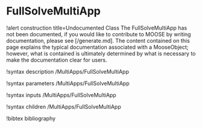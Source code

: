 <!-- MOOSE Documentation Stub: Remove this when content is added. -->

# FullSolveMultiApp

!alert construction title=Undocumented Class
The FullSolveMultiApp has not been documented, if you would like to contribute to MOOSE by
writing documentation, please see [/generate.md]. The content contained on this page explains
the typical documentation associated with a MooseObject; however, what is contained is ultimately
determined by what is necessary to make the documentation clear for users.

!syntax description /MultiApps/FullSolveMultiApp

!syntax parameters /MultiApps/FullSolveMultiApp

!syntax inputs /MultiApps/FullSolveMultiApp

!syntax children /MultiApps/FullSolveMultiApp

!bibtex bibliography
